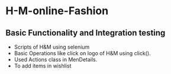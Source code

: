 # H-M-online-Fashion

## Basic Functionality and Integration testing
- Scripts of H&M using selenium 
- Basic Operations like click on logo of H&M using click().
- Used Actions class in MenDetails.
- To add items in wishlist

